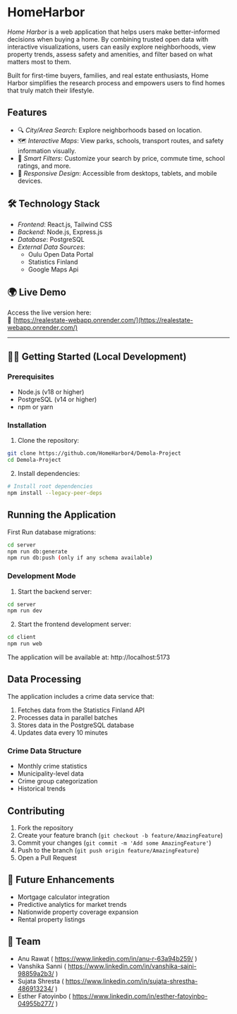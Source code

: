 # HomeHarbor

*Home Harbor* is a web application that helps users make better-informed decisions when buying a home. By combining trusted open data with interactive visualizations, users can easily explore neighborhoods, view property trends, assess safety and amenities, and filter based on what matters most to them.

Built for first-time buyers, families, and real estate enthusiasts, Home Harbor simplifies the research process and empowers users to find homes that truly match their lifestyle.

## Features

- 🔍 *City/Area Search*: Explore neighborhoods based on location.
- 🗺️ *Interactive Maps*: View parks, schools, transport routes, and safety information visually.
- 🎯 *Smart Filters*: Customize your search by price, commute time, school ratings, and more.
- 📱 *Responsive Design*: Accessible from desktops, tablets, and mobile devices.


## 🛠️ Technology Stack

- *Frontend*: React.js, Tailwind CSS
- *Backend*: Node.js, Express.js
- *Database*: PostgreSQL
- *External Data Sources*: 
  - Oulu Open Data Portal
  - Statistics Finland
  - Google Maps Api
    
## 🌍 Live Demo

Access the live version here:  
🔗 [https://realestate-webapp.onrender.com/](https://realestate-webapp.onrender.com/)

---

## 🧑‍💻 Getting Started (Local Development)

### Prerequisites
- Node.js (v18 or higher)
- PostgreSQL (v14 or higher)
- npm or yarn

### Installation

1. Clone the repository:
```bash
git clone https://github.com/HomeHarbor4/Demola-Project
cd Demola-Project
```


2. Install dependencies:
```bash
# Install root dependencies
npm install --legacy-peer-deps
```

## Running the Application
First Run database migrations:
```bash
cd server
npm run db:generate
npm run db:push (only if any schema available)
```
### Development Mode
1. Start the backend server:
```bash
cd server
npm run dev
```

2. Start the frontend development server:
```bash
cd client
npm run web
```

The application will be available at:
 http://localhost:5173
 

## Data Processing

The application includes a crime data service that:
1. Fetches data from the Statistics Finland API
2. Processes data in parallel batches
3. Stores data in the PostgreSQL database
4. Updates data every 10 minutes

### Crime Data Structure

- Monthly crime statistics
- Municipality-level data
- Crime group categorization
- Historical trends

## Contributing

1. Fork the repository
2. Create your feature branch (`git checkout -b feature/AmazingFeature`)
3. Commit your changes (`git commit -m 'Add some AmazingFeature'`)
4. Push to the branch (`git push origin feature/AmazingFeature`)
5. Open a Pull Request

## 🧠 Future Enhancements

- Mortgage calculator integration
- Predictive analytics for market trends
- Nationwide property coverage expansion
- Rental property listings

## 👥 Team

- Anu Rawat  ( https://www.linkedin.com/in/anu-r-63a94b259/ )
- Vanshika Sanni  ( https://www.linkedin.com/in/vanshika-saini-98859a2b3/ )
- Sujata Shresta  ( https://www.linkedin.com/in/sujata-shrestha-486913234/ )
- Esther Fatoyinbo ( https://www.linkedin.com/in/esther-fatoyinbo-04955b277/ )
  

